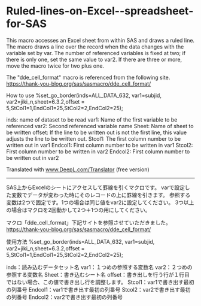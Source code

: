 # Ruled-lines-on-Excel--spreadsheet-for-SAS

This macro accesses an Excel sheet from within SAS and draws a ruled line.
The macro draws a line over the record when the data changes with the variable set by var.
The number of referenced variables is fixed at two; if there is only one, set the same value to var2.
If there are three or more, move the macro twice for two plus one.

The "dde_cell_format" macro is referenced from the following site.
https://thank-you-blog.org/sas/sasmacro/dde_cell_format/

How to use
%set_go_border(inds=ALL_DATA_632, var1=subjid, var2=jiki_n,sheet=6.3.2,offset = 5,StCol1=1,EndCol1=25,StCol2=2,EndCol2=25);

inds: name of dataset to be read
var1: Name of the first variable to be referenced
var2: Second referenced variable name
Sheet: Name of sheet to be written
offset: If the line to be written out is not the first line, this value adjusts the line to be written out.
Stcol1: The first column number to be written out in var1
Endcol1: First column number to be written in var1
Stcol2: First column number to be written in var2
Endcol2: First column number to be written out in var2

Translated with www.DeepL.com/Translator (free version)

--------------------------------------------------------
SAS上からExcelのシートにアクセスして罫線を引くマクロです。
varで設定した変数でデータが変わった時にそのレコードの上に罫線を引きます。
参照する変数は2つで固定です。1つの場合は同じ値をvar2に設定してください。
3つ以上の場合はマクロを2回動かして2つ＋1つの用にしてください。

マクロ「dde_cell_format」下記サイトを参照させていただきました。
https://thank-you-blog.org/sas/sasmacro/dde_cell_format/

使用方法
%set_go_border(inds=ALL_DATA_632, var1=subjid, var2=jiki_n,sheet=6.3.2,offset = 5,StCol1=1,EndCol1=25,StCol2=2,EndCol2=25);

inds：読み込むデータセット名
var1：１つめの参照する変数名
var2：２つめの参照する変数名
Sheet：書き込むシート名
offset：書き出しを行う行が１行目ではない場合、この値で書き出し行を調整します。
Stcol1：var1で書き出す最初の列番号
Endcol1：var1で書き出す最初の列番号
Stcol2：var2で書き出す最初の列番号
Endcol2：var2で書き出す最初の列番号


